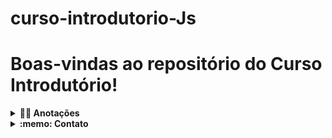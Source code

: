 # curso-introdutorio-Js

# Boas-vindas ao repositório do Curso Introdutório!

<details>
  <summary><strong>👨‍💻 Anotações</strong></summary><br />

  São dois blocos de blocos de notas. Com um pequeno estudo sobre algumas coisas básicas sobre a linguagem Javascript

</details>

<details>
  <summary><strong>:memo: Contato</strong></summary><br />

Qualquer feedback que tiver pode falar comigo:

- email: titomalb@gmail.com

- +55(61)982617443

</details>
